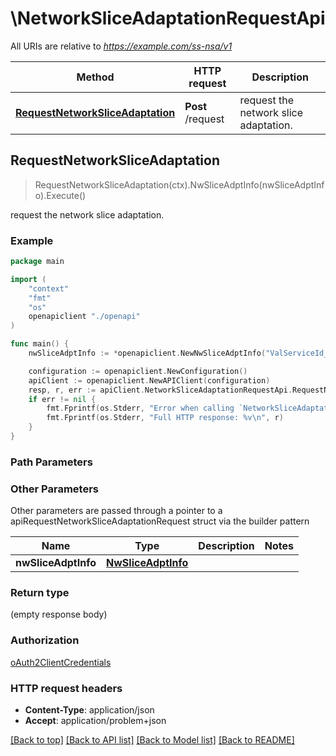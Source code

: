 # \NetworkSliceAdaptationRequestApi

All URIs are relative to *https://example.com/ss-nsa/v1*

Method | HTTP request | Description
------------- | ------------- | -------------
[**RequestNetworkSliceAdaptation**](NetworkSliceAdaptationRequestApi.md#RequestNetworkSliceAdaptation) | **Post** /request | request the network slice adaptation.



## RequestNetworkSliceAdaptation

> RequestNetworkSliceAdaptation(ctx).NwSliceAdptInfo(nwSliceAdptInfo).Execute()

request the network slice adaptation.

### Example

```go
package main

import (
    "context"
    "fmt"
    "os"
    openapiclient "./openapi"
)

func main() {
    nwSliceAdptInfo := *openapiclient.NewNwSliceAdptInfo("ValServiceId_example", []string{"ValTgtUeIds_example"}) // NwSliceAdptInfo | 

    configuration := openapiclient.NewConfiguration()
    apiClient := openapiclient.NewAPIClient(configuration)
    resp, r, err := apiClient.NetworkSliceAdaptationRequestApi.RequestNetworkSliceAdaptation(context.Background()).NwSliceAdptInfo(nwSliceAdptInfo).Execute()
    if err != nil {
        fmt.Fprintf(os.Stderr, "Error when calling `NetworkSliceAdaptationRequestApi.RequestNetworkSliceAdaptation``: %v\n", err)
        fmt.Fprintf(os.Stderr, "Full HTTP response: %v\n", r)
    }
}
```

### Path Parameters



### Other Parameters

Other parameters are passed through a pointer to a apiRequestNetworkSliceAdaptationRequest struct via the builder pattern


Name | Type | Description  | Notes
------------- | ------------- | ------------- | -------------
 **nwSliceAdptInfo** | [**NwSliceAdptInfo**](NwSliceAdptInfo.md) |  | 

### Return type

 (empty response body)

### Authorization

[oAuth2ClientCredentials](../README.md#oAuth2ClientCredentials)

### HTTP request headers

- **Content-Type**: application/json
- **Accept**: application/problem+json

[[Back to top]](#) [[Back to API list]](../README.md#documentation-for-api-endpoints)
[[Back to Model list]](../README.md#documentation-for-models)
[[Back to README]](../README.md)

